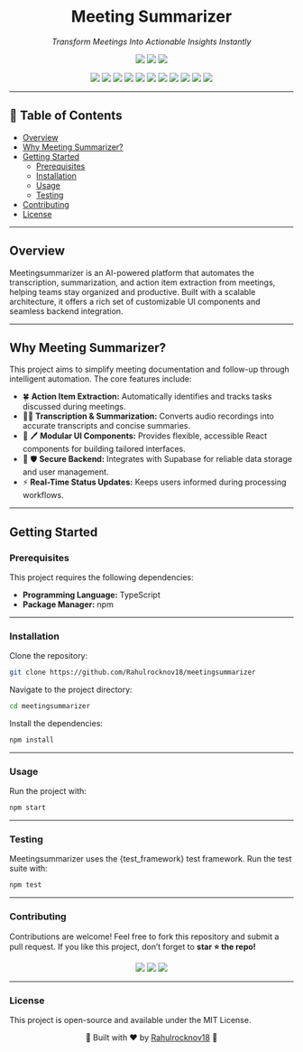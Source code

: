 <h1 align="center">Meeting Summarizer</h1>

<p align="center"><i>Transform Meetings Into Actionable Insights Instantly</i></p>

<p align="center">
  <img src="https://img.shields.io/github/last-commit/Rahulrocknov18/meetingsummarizer?label=last%20commit" />
  <img src="https://img.shields.io/github/languages/top/Rahulrocknov18/meetingsummarizer?color=blue&label=typescript" />
  <img src="https://img.shields.io/github/languages/count/Rahulrocknov18/meetingsummarizer?label=languages" />
</p>

<p align="center">
  <img src="https://img.shields.io/badge/-JSON-informational" />
  <img src="https://img.shields.io/badge/-npm-critical" />
  <img src="https://img.shields.io/badge/-Autoprefixer-red" />
  <img src="https://img.shields.io/badge/-PostCSS-orange" />
  <img src="https://img.shields.io/badge/-JavaScript-yellow" />
  <img src="https://img.shields.io/badge/-React-blue" />
  <img src="https://img.shields.io/badge/-TypeScript-blueviolet" />
  <img src="https://img.shields.io/badge/-Zod-success" />
  <img src="https://img.shields.io/badge/-datefns-lightgrey" />
  <img src="https://img.shields.io/badge/-React%20Hook%20Form-brightgreen" />
  <img src="https://img.shields.io/badge/-YAML-lightblue" />
</p>

---

## 📌 Table of Contents
- [Overview](#overview)
- [Why Meeting Summarizer?](#why-meeting-summarizer)
- [Getting Started](#getting-started)
  - [Prerequisites](#prerequisites)
  - [Installation](#installation)
  - [Usage](#usage)
  - [Testing](#testing)
- [Contributing](#contributing)
- [License](#license)

---

## Overview

Meetingsummarizer is an AI-powered platform that automates the transcription, summarization, and action item extraction from meetings, helping teams stay organized and productive. Built with a scalable architecture, it offers a rich set of customizable UI components and seamless backend integration.

---

## Why Meeting Summarizer?

This project aims to simplify meeting documentation and follow-up through intelligent automation. The core features include:

- 🍀 **Action Item Extraction:** Automatically identifies and tracks tasks discussed during meetings.
- 📝🚀 **Transcription & Summarization:** Converts audio recordings into accurate transcripts and concise summaries.
- 🧩 🖊 **Modular UI Components:** Provides flexible, accessible React components for building tailored interfaces.
- 🔐 🛡 **Secure Backend:** Integrates with Supabase for reliable data storage and user management.
- ⚡ **Real-Time Status Updates:** Keeps users informed during processing workflows.

---

## Getting Started

### Prerequisites

This project requires the following dependencies:

- **Programming Language:** TypeScript  
- **Package Manager:** npm

---

### Installation

Clone the repository:

```bash
git clone https://github.com/Rahulrocknov18/meetingsummarizer
```

Navigate to the project directory:

```bash
cd meetingsummarizer
```

Install the dependencies:

```bash
npm install
```

---

### Usage

Run the project with:
```bash
npm start
```

---

### Testing

Meetingsummarizer uses the {test_framework} test framework. Run the test suite with:

```bash
npm test
```

---

### Contributing
Contributions are welcome! Feel free to fork this repository and submit a pull request.
If you like this project, don’t forget to <b>star ⭐ the repo!</b>
<p align="center">
  <img src="https://img.shields.io/github/stars/Rahulrocknov18/meetingsummarizer?style=social" />
  <img src="https://img.shields.io/github/forks/Rahulrocknov18/meetingsummarizer?style=social" />
  <img src="https://img.shields.io/github/issues/Rahulrocknov18/meetingsummarizer" />
</p>

---

### License
This project is open-source and available under the MIT License.
<p align="center">🔹 Built with ❤️ by <a href="https://github.com/Rahulrocknov18">Rahulrocknov18</a> 🔹</p>


